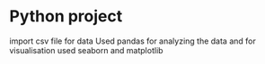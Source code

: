# Python project
import csv file for data
Used pandas for analyzing the data and for visualisation used seaborn and matplotlib
